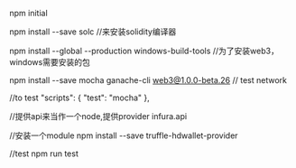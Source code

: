 npm initial

npm install --save solc  //来安装solidity编译器

npm install --global --production windows-build-tools
//为了安装web3，windows需要安装的包

npm install --save mocha ganache-cli web3@1.0.0-beta.26
// test network

//to test 
"scripts": {
    "test": "mocha"
  },


//提供api来当作一个node,提供provider
infura.api

//安装一个module
npm install --save truffle-hdwallet-provider

//test
npm run test